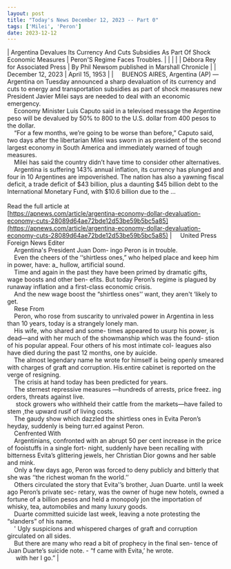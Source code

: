 ```yaml
---
layout: post
title: "Today's News December 12, 2023 -- Part 0"
tags: ['Milei', 'Peron']
date: 2023-12-12
---
```


| Argentina Devalues Its Currency And Cuts Subsidies As Part Of Shock Economic Measures | Peron'S Regime Faces Troubles.  |
|  |  |
| Débora Rey for Associated Press | By Phil Newsom  published in Marshall Chronicle |
| December 12, 2023 | April 15, 1953 |
| &nbsp;&nbsp;&nbsp;&nbsp;BUENOS AIRES, Argentina (AP) — Argentina on Tuesday announced a sharp devaluation of its currency and cuts to energy and transportation subsidies as part of shock measures new President Javier Milei says are needed to deal with an economic emergency.<br>&nbsp;&nbsp;&nbsp;&nbsp;Economy Minister Luis Caputo said in a televised message the Argentine peso will be devalued by 50% to 800 to the U.S. dollar from 400 pesos to the dollar.<br>&nbsp;&nbsp;&nbsp;&nbsp;“For a few months, we’re going to be worse than before,” Caputo said, two days after the libertarian Milei was sworn in as president of the second largest economy in South America and immediately warned of tough measures.<br>&nbsp;&nbsp;&nbsp;&nbsp;Milei has said the country didn’t have time to consider other alternatives.<br>&nbsp;&nbsp;&nbsp;&nbsp;Argentina is suffering 143% annual inflation, its currency has plunged and four in 10 Argentines are impoverished. The nation has also a yawning fiscal deficit, a trade deficit of $43 billion, plus a daunting $45 billion debt to the International Monetary Fund, with $10.6 billion due to the ...<br><br>Read the full article at<br>[https://apnews.com/article/argentina-economy-dollar-devaluation-economy-cuts-28089d64ae72bde12d53be59b5bc5a85](https://apnews.com/article/argentina-economy-dollar-devaluation-economy-cuts-28089d64ae72bde12d53be59b5bc5a85) | &nbsp;&nbsp;&nbsp;&nbsp;United Press Foreign News Editer<br>&nbsp;&nbsp;&nbsp;&nbsp;Argentina's President Juan Dom- ingo Peron is in trouble.<br>&nbsp;&nbsp;&nbsp;&nbsp;Even the cheers of the ‘‘shirtless ones,” who helped place and keep him in power, have: a_ hullow, artificial sound.<br>&nbsp;&nbsp;&nbsp;&nbsp;Time and again in the past they have been primed by dramatic gifts, wage boosts and other ben- efits. But today Peron’s regime is plagued by runaway inflation and a first-class economic crisis.<br>&nbsp;&nbsp;&nbsp;&nbsp;And the new wage boost the “shirtless ones'’ want, they aren't ‘likely to get.<br>&nbsp;&nbsp;&nbsp;&nbsp;Rese From<br>&nbsp;&nbsp;&nbsp;&nbsp;Peron, who rose from suscarity to unrivaled power in Argentina in less than 10 years, today is a strangely lonely man.<br>&nbsp;&nbsp;&nbsp;&nbsp;His wife, who shared and some- times appeared to usurp his power, is dead—and with her much of the showmanship which was the found- stion of his popular appeal. Four others of his most intimate col- leagues also have died during the past 12 months, one by auicide.<br>&nbsp;&nbsp;&nbsp;&nbsp;The almost legendary name he wrote for himself is being openly smeared with charges of graft and corruption. His.entire cabinet is reported on the verge of resigning.<br>&nbsp;&nbsp;&nbsp;&nbsp;The crisis at hand today has been predicted for years.<br>&nbsp;&nbsp;&nbsp;&nbsp;The sternest repressive measures —hundreds of arrests, price freez. ing orders, threats against live.<br>&nbsp;&nbsp;&nbsp;&nbsp; stock growers who withheld their cattle from the markets—have failed to stem ,the upward rusif of living costs.<br>&nbsp;&nbsp;&nbsp;&nbsp;The gaudy show which dazzled the shirtless ones in Evita Peron’s heyday, suddenly is being turr.ed against Peron.<br>&nbsp;&nbsp;&nbsp;&nbsp;Cenfrented With<br>&nbsp;&nbsp;&nbsp;&nbsp;Argentinians, confronted with an   abrupt 50 per cent increase in the   price of fooistuffs in a single fort- night, suddenly have been recalling with bitterness Evita’s glittering jewels, her Christian Dior gowns and her sable and mink.<br>&nbsp;&nbsp;&nbsp;&nbsp;Only a few days ago, Peron was forced to deny publicly and bitterly that she was ‘‘the richest woman fn the world.’’<br>&nbsp;&nbsp;&nbsp;&nbsp;Others circulated the story that Evita'’s brother, Juan Duarte. until la week ago Peron’s private sec- retary, was the owner of huge   new hotels, owned a fortune of a billion pesos and held a monopoly jon the importation of whisky, tea, automobiles and many luxury goods.<br>&nbsp;&nbsp;&nbsp;&nbsp;Duarte committed suicide last week, leaving a note protesting   the “slanders” of his name.<br>&nbsp;&nbsp;&nbsp;&nbsp;' Ugly suspicions and whispered charges of graft and corruption girculated on all sides.<br>&nbsp;&nbsp;&nbsp;&nbsp;But there are many who read a bit of prophecy in the final sen- tence of Juan Duarte’s suicide note. - “f came with Evita,’ he wrote.<br>&nbsp;&nbsp;&nbsp;&nbsp;  with her I go.”  |